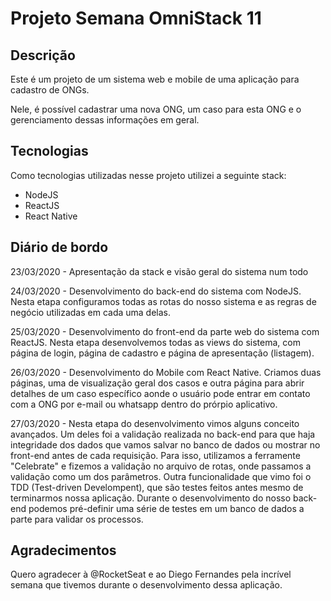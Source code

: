 # Projeto Semana OmniStack 11

## Descrição

Este é um projeto de um sistema web e mobile de uma aplicação para cadastro de ONGs.

Nele, é possível cadastrar uma nova ONG, um caso para esta ONG e o gerenciamento dessas informações em geral.

## Tecnologias

Como tecnologias utilizadas nesse projeto utilizei a seguinte stack:

- NodeJS
- ReactJS
- React Native

## Diário de bordo

23/03/2020 - Apresentação da stack e visão geral do sistema num todo

24/03/2020 - Desenvolvimento do back-end do sistema com NodeJS. Nesta etapa configuramos todas as rotas do nosso sistema e as regras de negócio utilizadas em cada uma delas.

25/03/2020 - Desenvolvimento do front-end da parte web do sistema com ReactJS. Nesta etapa desenvolvemos todas as views do sistema, com página de login, página de cadastro e página de apresentação (listagem).

26/03/2020 - Desenvolvimento do Mobile com React Native. Criamos duas páginas, uma de visualização geral dos casos e outra página para abrir detalhes de um caso específico aonde o usuário pode entrar em contato com a ONG por e-mail ou whatsapp dentro do prórpio aplicativo.

27/03/2020 - Nesta etapa do desenvolvimento vimos alguns conceito avançados. Um deles foi a validação realizada no back-end para que haja integridade dos dados que vamos salvar no banco de dados ou mostrar no front-end antes de cada requisição. Para isso, utilizamos a ferramente "Celebrate" e fizemos a validação no arquivo de rotas, onde passamos a validação como um dos parâmetros. Outra funcionalidade que vimo foi o TDD (Test-driven Develompent), que são testes feitos antes mesmo de terminarmos nossa aplicação. Durante o desenvolvimento do nosso back-end podemos pré-definir uma série de testes em um banco de dados a parte para validar os processos.

## Agradecimentos

Quero agradecer à @RocketSeat e ao Diego Fernandes pela incrível semana que tivemos durante o desenvolvimento dessa aplicação.